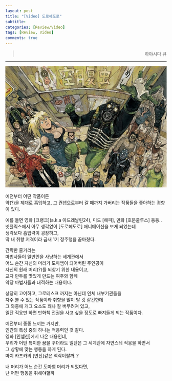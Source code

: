 ```yaml
---
layout: post
title: "[Video] 도로헤도로"
subtitle:
categories: [Review/Video]
tags: [Review, Video]
comments: true
---
```


><p style="text-align:right;"><point>하야시다 큐</point></p>  

---

![](/assets/img/dorohe.jpeg)

예전부터 어떤 작품이든  
약(?)을 제대로 흡입하고, 그 컨셉으로부터 갈 때까지 가버리는 작품들을 좋아하는 경향이 있다.  

예를 들면 영화 [크랭크](a.k.a 아드레날린24), 미드 [해피], 만화 [호문쿨루스] 등등..  
넷플릭스에서 아무 생각없이 [도로헤도로] 애니메이션을 보게 되었는데  
생각보다 흡입력이 굉장하고,  
딱 내 취향 저격이라 금새 1기 정주행을 끝마쳤다.  

간략한 줄거리는  
마법사들이 일반인을 사냥하는 세계관에서  
어느 순간 자신의 머리가 도마뱀이 되어버린 주인공이  
자신의 원래 머리(?)를 되찾기 위한 내용이고,  
교자 만두를 맛있게 만드는 여주와 함께  
악당 마법사들과 대적하는 내용이다.  

상당히 고어하고, 그로테스크 까지는 아닌데 인체 내부기관들을  
자주 볼 수 있는 작품이라 취향을 많이 탈 것 같긴한데  
그 와중에 개그 요소도 꽤나 잘 버무려져 있고,  
일단 적응만 하면 만화책 전권을 사고 싶을 정도로 빠져들게 되는 작품이다.  

예전부터 종종 느끼는 거지만,  
인간의 특성 중의 하나는 적응력인 것 같다.  
영화 [인셉션]에서 나온 내용인데,  
우리가 어떤 특이한 꿈을 꾸더라도
일단은 그 세계관에 자연스레 적응을 하면서  
그 상황에 맞는 행동을 하게 된다.  
마치 카프카의 [변신]같은 맥락이랄까..?

내 머리가 어느 순간 도마뱀 머리가 되었다면,  
난 어떤 행동을 취해야할까  